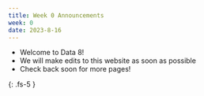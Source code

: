 ```yaml
---
title: Week 0 Announcements
week: 0
date: 2023-8-16
---
```


* Welcome to Data 8!
* We will make edits to this website as soon as possible
* Check back soon for more pages!

{: .fs-5 }
